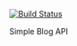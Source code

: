 [![Build Status](https://semaphoreci.com/api/v1/rodmac98/blog_api/branches/master/shields_badge.svg)](https://semaphoreci.com/rodmac98/blog_api)

Simple Blog API